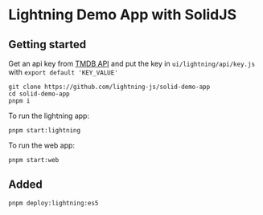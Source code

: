 # Lightning Demo App with SolidJS

## Getting started

Get an api key from [TMDB API](https://developers.themoviedb.org/3/getting-started/introduction)
and put the key in `ui/lightning/api/key.js` with `export default 'KEY_VALUE'`

```
git clone https://github.com/lightning-js/solid-demo-app
cd solid-demo-app
pnpm i
```

To run the lightning app:

```
pnpm start:lightning
```

To run the web app:

```
pnpm start:web
```

## Added

```sh
pnpm deploy:lightning:es5
```
